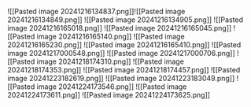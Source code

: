 ![[Pasted image 20241216134837.png]]![[Pasted image 20241216134849.png]]
![[Pasted image 20241216134905.png]]
![[Pasted image 20241216165018.png]]
![[Pasted image 20241216165045.png]]
![[Pasted image 20241216165140.png]]
![[Pasted image 20241216165230.png]]
![[Pasted image 20241216165410.png]]
![[Pasted image 20241217000548.png]]
![[Pasted image 20241217000706.png]]
![[Pasted image 20241218174310.png]]
![[Pasted image 20241218174353.png]]
![[Pasted image 20241218174457.png]]
![[Pasted image 20241223182619.png]]
![[Pasted image 20241223183049.png]]
![[Pasted image 20241224173546.png]]
![[Pasted image 20241224173611.png]]
![[Pasted image 20241224173625.png]]